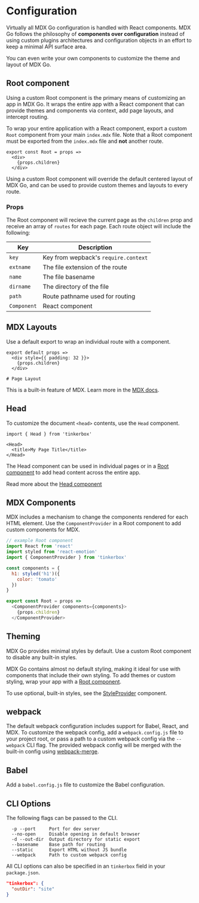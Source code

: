 
# Configuration

Virtually all MDX Go configuration is handled with React components.
MDX Go follows the philosophy of **components over configuration** instead of using custom plugins architectures and configuration objects in an effort to keep a minimal API surface area.

You can even write your own components to customize the theme and layout of MDX Go.

## Root component

Using a custom Root component is the primary means of customizing an app in MDX Go. It wraps the entire app with a React component that can provide themes and components via context, add page layouts, and intercept routing.

To wrap your entire application with a React component,
export a custom `Root` component from your main `index.mdx` file.
Note that a Root component must be exported from the `index.mdx` file and **not** another route.

```mdx
export const Root = props =>
  <div>
    {props.children}
  </div>
```

Using a custom Root component will override the default centered layout of MDX Go, and can be used to provide custom themes and layouts to every route.

### Props

The Root component will recieve the current page as the `children` prop and receive an array of `routes` for each page.
Each route object will include the following:

Key | Description
---|---
`key` | Key from wepback's `require.context`
`extname` | The file extension of the route
`name` | The file basename
`dirname` | The directory of the file
`path` | Route pathname used for routing
`Component` | React component


## MDX Layouts

Use a default export to wrap an individual route with a component.

```mdx
export default props =>
  <div style={{ padding: 32 }}>
    {props.children}
  </div>

# Page Layout
```

This is a built-in feature of MDX.
Learn more in the [MDX docs](https://mdxjs.com/syntax#export-default).

## Head

To customize the document `<head>` contents, use the `Head` component.

```mdx
import { Head } from 'tinkerbox'

<Head>
  <title>My Page Title</title>
</Head>
```

The Head component can be used in individual pages or in a [Root component](#root-component) to add head content across the entire app.

Read more about the [Head component](/Head)

## MDX Components

MDX includes a mechanism to change the components rendered for each HTML element.
Use the `ComponentProvider` in a Root component to add custom components for MDX.

```js
// example Root component
import React from 'react'
import styled from 'react-emotion'
import { ComponentProvider } from 'tinkerbox'

const components = {
  h1: styled('h1')({
    color: 'tomato'
  })
}

export const Root = props =>
  <ComponentProvider components={components}>
    {props.children}
  </ComponentProvider>
```


## Theming

MDX Go provides minimal styles by default. Use a custom Root component to disable any built-in styles.

MDX Go contains almost no default styling, making it ideal for use with components that include their own styling.
To add themes or custom styling, wrap your app with a [Root component](configuration/#root-component).

To use optional, built-in styles, see the [StyleProvider](/StyleProvider) component.

## webpack

The default webpack configuration includes support for Babel, React, and MDX.
To customize the webpack config, add a `webpack.config.js` file to your project root, or pass a path to a custom webpack config via the `--webpack` CLI flag.
The provided webpack config will be merged with the built-in config using [webpack-merge][].

[webpack-merge]: https://github.com/survivejs/webpack-merge

## Babel

Add a `babel.config.js` file to customize the Babel configuration.

## CLI Options

The following flags can be passed to the CLI.

```
  -p --port     Port for dev server
  --no-open     Disable opening in default browser
  -d --out-dir  Output directory for static export
  --basename    Base path for routing
  --static      Export HTML without JS bundle
  --webpack     Path to custom webpack config
```

All CLI options can also be specified in an `tinkerbox` field in your `package.json`.

```json
"tinkerbox": {
  "outDir": "site"
}
```

